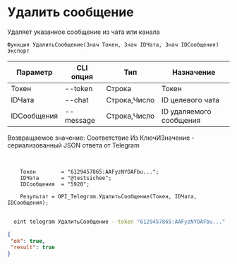 ﻿---
sidebar_position: 7
---

# Удалить сообщение
 Удаляет указанное сообщение из чата или канала



`Функция УдалитьСообщение(Знач Токен, Знач IDЧата, Знач IDСообщения) Экспорт`

  | Параметр | CLI опция | Тип | Назначение |
  |-|-|-|-|
  | Токен | --token | Строка | Токен |
  | IDЧата | --chat | Строка,Число | ID целевого чата |
  | IDСообщения | --message | Строка,Число | ID удаляемого сообщения |

  
  Возвращаемое значение:   Соответствие Из КлючИЗначение - сериализованный JSON ответа от Telegram

<br/>




```bsl title="Пример кода"
    Токен        = "6129457865:AAFyzNYOAFbu...";
    IDЧата       = "@testsichee";
    IDСообщения  = "5920";

    Результат = OPI_Telegram.УдалитьСообщение(Токен, IDЧата, IDСообщения);
```



```sh title="Пример команды CLI"
    
  oint telegram УдалитьСообщение --token "6129457865:AAFyzNYOAFbu..." --chat "@testsichee" --message "5385"

```

```json title="Результат"
{
 "ok": true,
 "result": true
}
```
